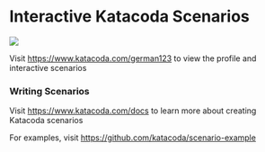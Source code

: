 # Interactive Katacoda Scenarios

[![](http://shields.katacoda.com/katacoda/german123/count.svg)](https://www.katacoda.com/german123 "Get your profile on Katacoda.com")

Visit https://www.katacoda.com/german123 to view the profile and interactive scenarios

### Writing Scenarios
Visit https://www.katacoda.com/docs to learn more about creating Katacoda scenarios

For examples, visit https://github.com/katacoda/scenario-example
